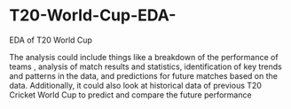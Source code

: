 # T20-World-Cup-EDA-
EDA of T20 World Cup

The analysis could include things like a breakdown of the performance of teams , analysis of match results and statistics, identification of key trends and patterns in the data, and predictions for future matches based on the data. Additionally, it could also look at historical data of previous T20 Cricket World Cup to predict and compare the future performance
